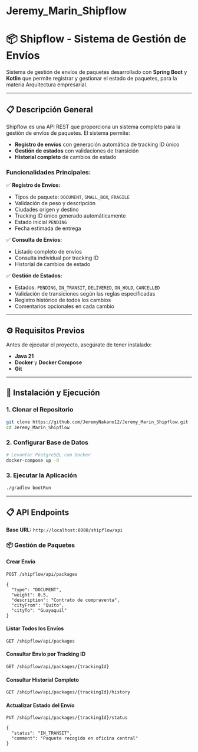 # Jeremy_Marin_Shipflow
# 📦 Shipflow - Sistema de Gestión de Envíos

Sistema de gestión de envíos de paquetes desarrollado con **Spring Boot** y **Kotlin** que permite registrar y gestionar el estado de paquetes, para la materia Arquitectura empresarial.

---

## 📋 **Descripción General**

Shipflow es una API REST que proporciona un sistema completo para la gestión de envíos de paquetes. El sistema permite:

- **Registro de envíos** con generación automática de tracking ID único
- **Gestión de estados** con validaciones de transición
- **Historial completo** de cambios de estado

### **Funcionalidades Principales:**

✅ **Registro de Envíos:**
- Tipos de paquete: `DOCUMENT`, `SMALL_BOX`, `FRAGILE`
- Validación de peso y descripción
- Ciudades origen y destino 
- Tracking ID único generado automáticamente
- Estado inicial `PENDING`
- Fecha estimada de entrega

✅ **Consulta de Envíos:**
- Listado completo de envíos
- Consulta individual por tracking ID
- Historial de cambios de estado

✅ **Gestión de Estados:**
- Estados: `PENDING`, `IN_TRANSIT`, `DELIVERED`, `ON_HOLD`, `CANCELLED`
- Validación de transiciones según las reglas especificadas
- Registro histórico de todos los cambios
- Comentarios opcionales en cada cambio

---

## ⚙️ **Requisitos Previos**

Antes de ejecutar el proyecto, asegúrate de tener instalado:

- **Java 21**
- **Docker** y **Docker Compose**
- **Git**

---

## 🚀 **Instalación y Ejecución**

### **1. Clonar el Repositorio**
```bash
git clone https://github.com/JeremyNakano12/Jeremy_Marin_Shipflow.git
cd Jeremy_Marin_Shipflow
```

### **2. Configurar Base de Datos**
```bash
# Levantar PostgreSQL con Docker
docker-compose up -d
```

### **3. Ejecutar la Aplicación**
```bash
./gradlew bootRun
```
---

## 📋 **API Endpoints**

**Base URL:** `http://localhost:8080/shipflow/api`

### **📦 Gestión de Paquetes**

#### **Crear Envío**
```http
POST /shipflow/api/packages

{
  "type": "DOCUMENT",
  "weight": 0.5,
  "description": "Contrato de compraventa",
  "cityFrom": "Quito",
  "cityTo": "Guayaquil"
}
```

#### **Listar Todos los Envíos**
```http
GET /shipflow/api/packages
```

#### **Consultar Envío por Tracking ID**
```http
GET /shipflow/api/packages/{trackingId}
```

#### **Consultar Historial Completo**
```http
GET /shipflow/api/packages/{trackingId}/history
```

#### **Actualizar Estado del Envío**
```http
PUT /shipflow/api/packages/{trackingId}/status

{
  "status": "IN_TRANSIT",
  "comment": "Paquete recogido en oficina central"
}
```

